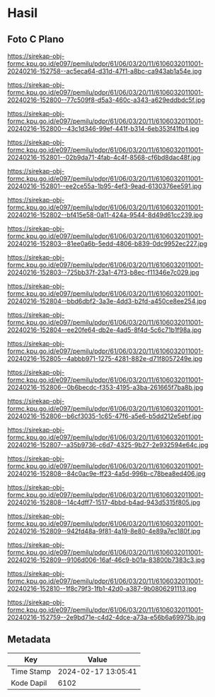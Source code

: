 # Hasil

## Foto C Plano

https://sirekap-obj-formc.kpu.go.id/e097/pemilu/pdpr/61/06/03/20/11/6106032011001-20240216-152758--ac5eca64-d31d-47f1-a8bc-ca943ab1a54e.jpg

https://sirekap-obj-formc.kpu.go.id/e097/pemilu/pdpr/61/06/03/20/11/6106032011001-20240216-152800--77c509f8-d5a3-460c-a343-a629eddbdc5f.jpg

https://sirekap-obj-formc.kpu.go.id/e097/pemilu/pdpr/61/06/03/20/11/6106032011001-20240216-152800--43c1d346-99ef-441f-b314-6eb353f41fb4.jpg

https://sirekap-obj-formc.kpu.go.id/e097/pemilu/pdpr/61/06/03/20/11/6106032011001-20240216-152801--02b9da71-4fab-4c4f-8568-cf6bd8dac48f.jpg

https://sirekap-obj-formc.kpu.go.id/e097/pemilu/pdpr/61/06/03/20/11/6106032011001-20240216-152801--ee2ce55a-1b95-4ef3-9ead-6130376ee591.jpg

https://sirekap-obj-formc.kpu.go.id/e097/pemilu/pdpr/61/06/03/20/11/6106032011001-20240216-152802--bf415e58-0a11-424a-9544-8d49d61cc239.jpg

https://sirekap-obj-formc.kpu.go.id/e097/pemilu/pdpr/61/06/03/20/11/6106032011001-20240216-152803--81ee0a6b-5edd-4806-b839-0dc9952ec227.jpg

https://sirekap-obj-formc.kpu.go.id/e097/pemilu/pdpr/61/06/03/20/11/6106032011001-20240216-152803--725bb37f-23a1-47f3-b8ec-f11346e7c029.jpg

https://sirekap-obj-formc.kpu.go.id/e097/pemilu/pdpr/61/06/03/20/11/6106032011001-20240216-152804--bbd6dbf2-3a3e-4dd3-b2fd-a450ce8ee254.jpg

https://sirekap-obj-formc.kpu.go.id/e097/pemilu/pdpr/61/06/03/20/11/6106032011001-20240216-152804--ee20fe64-db2e-4ad5-8f4d-5c6c71b1f98a.jpg

https://sirekap-obj-formc.kpu.go.id/e097/pemilu/pdpr/61/06/03/20/11/6106032011001-20240216-152805--4abbb971-1275-4281-882e-d71f8057249e.jpg

https://sirekap-obj-formc.kpu.go.id/e097/pemilu/pdpr/61/06/03/20/11/6106032011001-20240216-152806--0b6becdc-f353-4195-a3ba-261665f7ba8b.jpg

https://sirekap-obj-formc.kpu.go.id/e097/pemilu/pdpr/61/06/03/20/11/6106032011001-20240216-152806--b6cf3035-1c65-47f6-a5e6-b5dd212e5ebf.jpg

https://sirekap-obj-formc.kpu.go.id/e097/pemilu/pdpr/61/06/03/20/11/6106032011001-20240216-152807--a35b9736-c6d7-4325-9b27-2e932594e64c.jpg

https://sirekap-obj-formc.kpu.go.id/e097/pemilu/pdpr/61/06/03/20/11/6106032011001-20240216-152808--84c0ac9e-ff23-4a5d-996b-c78bea8ed406.jpg

https://sirekap-obj-formc.kpu.go.id/e097/pemilu/pdpr/61/06/03/20/11/6106032011001-20240216-152808--14c4dff7-1517-4bbd-b4ad-943d5315f805.jpg

https://sirekap-obj-formc.kpu.go.id/e097/pemilu/pdpr/61/06/03/20/11/6106032011001-20240216-152809--942fd48a-9f81-4a19-8e80-4e89a7ec180f.jpg

https://sirekap-obj-formc.kpu.go.id/e097/pemilu/pdpr/61/06/03/20/11/6106032011001-20240216-152809--9106d006-16af-46c9-b01a-83800b7383c3.jpg

https://sirekap-obj-formc.kpu.go.id/e097/pemilu/pdpr/61/06/03/20/11/6106032011001-20240216-152810--1f8c79f3-1fb1-42d0-a387-9b0806291113.jpg

https://sirekap-obj-formc.kpu.go.id/e097/pemilu/pdpr/61/06/03/20/11/6106032011001-20240216-152759--2e9bd71e-c4d2-4dce-a73a-e56b6a69975b.jpg


## Metadata

| Key        | Value               |
| ---------- | ------------------- |
| Time Stamp | 2024-02-17 13:05:41 |
| Kode Dapil | 6102                |



